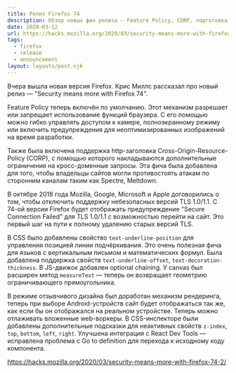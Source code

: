 ```yaml
---
title: Релиз Firefox 74
description: Обзор новых фич релиза — Feature Policy, CORP, подготовка к отключению небезопасных версий TLS и другое
date: 2020-03-12
url: https://hacks.mozilla.org/2020/03/security-means-more-with-firefox-74-2/
tags:
  - firefox
  - release
  - announcement
layout: layouts/post.njk
---
```

Вчера вышла новая версия Firefox. Крис Миллс рассказал про новый релиз — "Security means more with Firefox 74".

Feature Policy теперь включён по умолчанию. Этот механизм разрешает или запрещает использование функций браузера. С его помощью можно гибко управлять доступом к камере, полноэкранному режиму или включить предупреждения для неоптимизированных изображений на время разработки.

Также была включена поддержка http-заголовка Cross-Origin-Resource-Policy (CORP), с помощью которого накладываются дополнительные ограничения на кросс-доменные запросы. Эта фича была добавлена для того, чтобы владельцы сайтов могли противостоять атакам по сторонним каналам таким как Spectre, Meltdown.

В октябре 2018 года Mozilla, Google, Microsoft и Apple договорились о том, чтобы отключить поддержку небезопасных версий TLS 1.0/1.1. С 74-ой версии Firefox будет отображать предупреждение "Secure Connection Failed" для TLS 1.0/1.1 с возможностью перейти на сайт. Это первый шаг на пути к полному удалению старых версий TLS.

В CSS было добавлены свойство `text-underline-position` для управления позицией линии подчёркивания. Это очень полезная фича для языков с вертикальным письмом и математических формул. Была добавлена поддержка свойств `text-underline-offset`, `text-decoration-thickness`. В JS-движок добавлен optional chaining. У canvas был расширен метод `measureText` — теперь он возвращает геометрию ограничивающего прямоугольника.

В режиме отзывчивого дизайна был доработан механизм рендеринга, теперь при выборе Android-устройств сайт будет отображаться так же, как если бы он отображался на реальном устройстве. Теперь можно отлаживать вложенные web-воркеры. В CSS-инспекторе были добавлены дополнительные подсказки для неактивных свойств `z-index`, `top`, `bottom`, `left`, `right`. Улучшена интеграция с React Dev Tools — исправлена проблема с Go to definition для перехода к исходному коду компонента.

https://hacks.mozilla.org/2020/03/security-means-more-with-firefox-74-2/

